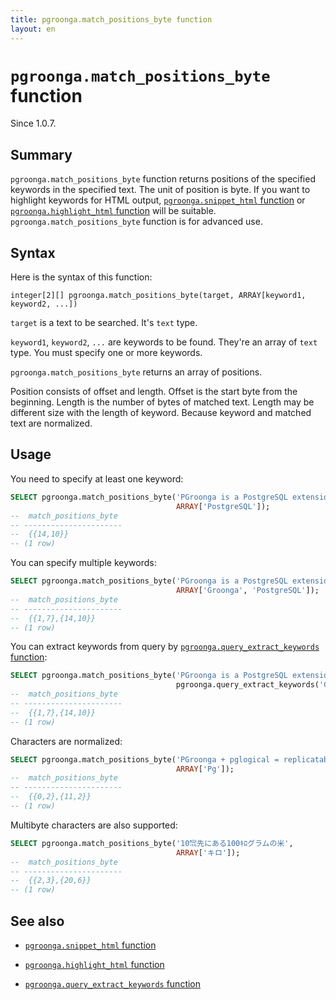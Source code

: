 ```yaml
---
title: pgroonga.match_positions_byte function
layout: en
---
```


# `pgroonga.match_positions_byte` function

Since 1.0.7.

## Summary

`pgroonga.match_positions_byte` function returns positions of the specified keywords in the specified text. The unit of position is byte. If you want to highlight keywords for HTML output, [`pgroonga.snippet_html` function](pgroonga-snippet-html.html) or [`pgroonga.highlight_html` function](pgroonga-highlight-html.html) will be suitable. `pgroonga.match_positions_byte` function is for advanced use.

## Syntax

Here is the syntax of this function:

```text
integer[2][] pgroonga.match_positions_byte(target, ARRAY[keyword1, keyword2, ...])
```

`target` is a text to be searched. It's `text` type.

`keyword1`, `keyword2`, `...` are keywords to be found. They're an array of `text` type. You must specify one or more keywords.

`pgroonga.match_positions_byte` returns an array of positions.

Position consists of offset and length. Offset is the start byte from the beginning. Length is the number of bytes of matched text. Length may be different size with the length of keyword. Because keyword and matched text are normalized.

## Usage

You need to specify at least one keyword:

```sql
SELECT pgroonga.match_positions_byte('PGroonga is a PostgreSQL extension.',
                                     ARRAY['PostgreSQL']);
--  match_positions_byte 
-- ----------------------
--  {{14,10}}
-- (1 row)
```

You can specify multiple keywords:

```sql
SELECT pgroonga.match_positions_byte('PGroonga is a PostgreSQL extension.',
                                     ARRAY['Groonga', 'PostgreSQL']);
--  match_positions_byte 
-- ----------------------
--  {{1,7},{14,10}}
-- (1 row)
```

You can extract keywords from query by [`pgroonga.query_extract_keywords` function](pgroonga-query-extract-keywords.html):

```sql
SELECT pgroonga.match_positions_byte('PGroonga is a PostgreSQL extension.',
                                     pgroonga.query_extract_keywords('Groonga PostgreSQL -extension'));
--  match_positions_byte 
-- ----------------------
--  {{1,7},{14,10}}
-- (1 row)
```

Characters are normalized:

```sql
SELECT pgroonga.match_positions_byte('PGroonga + pglogical = replicatable!',
                                     ARRAY['Pg']);
--  match_positions_byte 
-- ----------------------
--  {{0,2},{11,2}}
-- (1 row)
```

Multibyte characters are also supported:

```sql
SELECT pgroonga.match_positions_byte('10㌖先にある100ｷﾛグラムの米',
                                     ARRAY['キロ']);
--  match_positions_byte 
-- ----------------------
--  {{2,3},{20,6}}
-- (1 row)
```

## See also

  * [`pgroonga.snippet_html` function](pgroonga-query-snippet-html.html)

  * [`pgroonga.highlight_html` function](pgroonga-query-highlight-html.html)

  * [`pgroonga.query_extract_keywords` function](pgroonga-query-extract-keywords.html)

